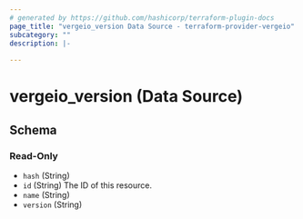 ```yaml
---
# generated by https://github.com/hashicorp/terraform-plugin-docs
page_title: "vergeio_version Data Source - terraform-provider-vergeio"
subcategory: ""
description: |-
  
---
```


# vergeio_version (Data Source)





<!-- schema generated by tfplugindocs -->
## Schema

### Read-Only

- `hash` (String)
- `id` (String) The ID of this resource.
- `name` (String)
- `version` (String)
